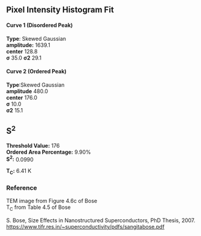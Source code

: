 ## Pixel Intensity Histogram Fit

#### Curve 1 (Disordered Peak)
**Type**: Skewed Gaussian\
**amplitude:** 1639.1\
**center** 128.8\
**σ** 35.0
**σ2** 29.1


#### Curve 2 (Ordered Peak)
**Type**:Skewed Gaussian\
**amplitude** 480.0\
**center** 176.0\
**σ** 10.0\
**σ2** 15.1


## S<sup>2</sup>
**Threshold Value:** 176\
**Ordered Area Percentage:** 9.90%\
**S<sup>2</sup>:** 0.0990

**T<sub>C</sub>:**  6.41 K


### Reference
TEM image from Figure 4.6c of Bose\
T<sub>C</sub> from Table 4.5 of Bose

S. Bose, Size Effects in Nanostructured Superconductors, PhD Thesis, 2007.
https://www.tifr.res.in/~superconductivity/pdfs/sangitabose.pdf
